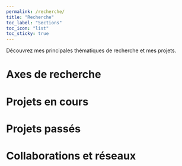 ```yaml
---
permalink: /recherche/
title: "Recherche"
toc_label: "Sections"
toc_icon: "list"
toc_sticky: true
---
```

Découvrez mes principales thématiques de recherche et mes projets.

# Axes de recherche

# Projets en cours

# Projets passés

# Collaborations et réseaux
